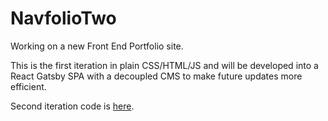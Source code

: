 # NavfolioTwo

Working on a new Front End Portfolio site.

This is the first iteration in plain CSS/HTML/JS and will be developed into a React Gatsby SPA with a decoupled CMS to make future updates more efficient.

Second iteration code is [here](https://github.com/lisawagner/gatsby-portfolio-one).
